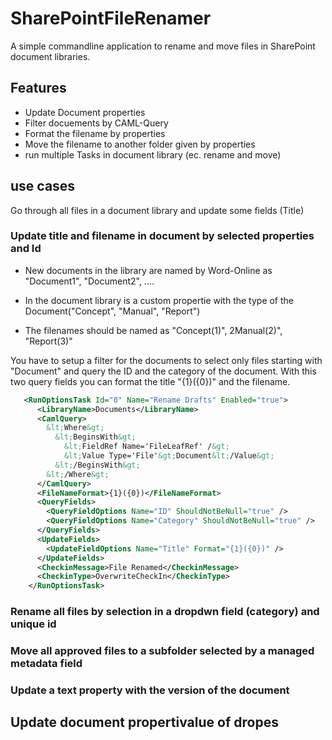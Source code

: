 # SharePointFileRenamer
A simple commandline application to rename and move files in SharePoint document libraries. 

## Features
- Update Document properties
- Filter docuements by CAML-Query
- Format the filename by properties
- Move the filename to another folder given by properties
- run multiple Tasks in document library (ec. rename and move)

## use cases
Go through all files in a document library and update some fields (Title)
### Update title and filename in document by selected properties and Id
- New documents in the library are named by Word-Online as "Document1", "Document2", ....

- In the document library is a custom propertie with the type of the Document("Concept", "Manual", "Report")

- The filenames should be named as "Concept(1)", 2Manual(2)", "Report(3)"

You have to setup a filter for the documents to select only files starting with "Document" and query the ID and the category of the document. With this two query fields you can format the title "{1}({0})" and the filename. 




```xml
   <RunOptionsTask Id="0" Name="Rename Drafts" Enabled="true">
      <LibraryName>Documents</LibraryName>
      <CamlQuery>
        &lt;Where&gt;
          &lt;BeginsWith&gt;
            &lt;FieldRef Name='FileLeafRef' /&gt;
            &lt;Value Type='File'&gt;Document&lt;/Value&gt;
          &lt;/BeginsWith&gt;
        &lt;/Where&gt;
      </CamlQuery>	
      <FileNameFormat>{1}({0})</FileNameFormat>
      <QueryFields>
        <QueryFieldOptions Name="ID" ShouldNotBeNull="true" />
        <QueryFieldOptions Name="Category" ShouldNotBeNull="true" />
      </QueryFields>
      <UpdateFields>
        <UpdateFieldOptions Name="Title" Format="{1}({0})" />
      </UpdateFields>
      <CheckinMessage>File Renamed</CheckinMessage>
      <CheckinType>OverwriteCheckIn</CheckinType>
    </RunOptionsTask>

```

### Rename all files by selection in a dropdwn field (category) and unique id
### Move all approved files to a subfolder selected by a managed metadata field
### Update a text property with the version of the document


## Update document propertivalue of dropes


